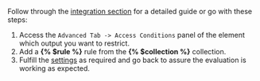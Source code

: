 Follow through the [integration section](/essentials-for-yootheme-pro/addons/access/integration) for a detailed guide or go with these steps:

1. Access the `Advanced Tab -> Access Conditions` panel of the element which output you want to restrict.
1. Add a **{% $rule %}** rule from the **{% $collection %}** collection.
1. Fulfill the [settings](#settings) as required and go back to assure the evaluation is working as expected.
